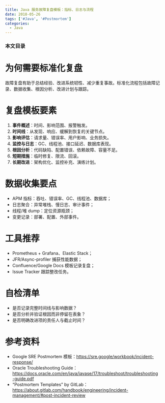 ```yaml
---
title: Java 服务故障复盘模板：指标、日志与流程
date: 2018-05-26
tags: ['#Java', '#Postmortem']
categories:
  - Java
---
```


### 本文目录
<!-- toc -->

# 为何需要标准化复盘
故障复盘有助于总结经验、改进系统韧性、减少重复事故。标准化流程包括故障记录、数据收集、根因分析、改进计划与跟踪。

# 复盘模板要素
1. **事件概述**：时间、影响范围、报警触发。
2. **时间线**：从发现、响应、缓解到恢复的关键节点。
3. **影响评估**：请求量、错误率、用户影响、业务损失。
4. **监控与日志**：GC、线程池、接口延迟、数据库表现。
5. **根因分析**：代码缺陷、配置错误、依赖故障、容量不足。
6. **短期措施**：临时修复、限流、回滚。
7. **长期改进**：架构优化、监控补充、演练计划。

# 数据收集要点
- APM 指标：吞吐、错误率、GC、线程池、数据库；
- 日志聚合：异常堆栈、慢日志、审计事件；
- 线程/堆 dump：定位资源瓶颈；
- 变更记录：部署、配置、外部事件。

# 工具推荐
- Prometheus + Grafana、Elastic Stack；
- JFR/Async-profiler 捕获性能数据；
- Confluence/Google Docs 模板记录复盘；
- Issue Tracker 跟踪整改任务。

# 自检清单
- 是否记录完整时间线与影响数据？
- 是否分析并验证根因而非停留在表象？
- 是否明确改进项的责任人与截止时间？

# 参考资料
- Google SRE Postmortem 模板：https://sre.google/workbook/incident-response/  
- Oracle Troubleshooting Guide：https://docs.oracle.com/en/java/javase/17/troubleshoot/troubleshooting-guide.pdf
- “Postmortem Templates” by GitLab：https://about.gitlab.com/handbook/engineering/incident-management/#post-incident-review
